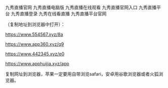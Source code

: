 九秀直播官网
九秀直播电脑版
九秀直播在线观看
九秀直播官网入口
九秀直播平台
九秀直播登录
九秀在线看直播
九秀直播平台官网
 
（复制地址到浏览器中打开）：

https://www.554567.xyz/8a

https://www.app360.xyz/q9

https://www.442345.xyz/e0

https://www.apphuijia.xyz/app

复制网址到浏览器，苹果一定要用自带浏览safari，安卓用谷歌浏览器或者火狐浏览器。
